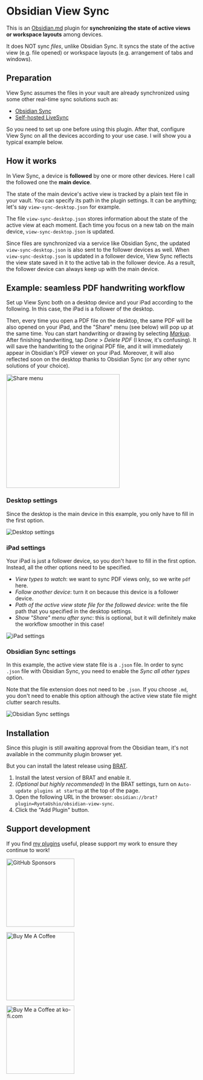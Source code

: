 # Obsidian View Sync

This is an [Obsidian.md](https://obsidian.md) plugin for **synchronizing the state of active views or workspace layouts** among devices.

It does NOT sync _files_, unlike Obsidian Sync. It syncs the state of the active view (e.g. file opened) or workspace layouts (e.g. arrangement of tabs and windows).

## Preparation

View Sync assumes the files in your vault are already synchronized using some other real-time sync solutions such as:

- [Obsidian Sync](https://obsidian.md/sync)
- [Self-hosted LiveSync](https://github.com/vrtmrz/obsidian-livesync)

So you need to set up one before using this plugin. After that, configure View Sync on all the devices according to your use case. I will show you a typical example below.

## How it works

In View Sync, a device is **followed** by one or more other devices. Here I call the followed one the **main device**.

The state of the main device's active view is tracked by a plain text file in your vault. 
You can specify its path in the plugin settings.
It can be anything; let's say `view-sync-desktop.json` for example.

The file `view-sync-desktop.json` stores information about the state of the active view at each moment.
Each time you focus on a new tab on the main device, `view-sync-desktop.json` is updated.

Since files are synchronized via a service like Obsidian Sync, the updated `view-sync-desktop.json` is also sent to the follower devices as well.
When `view-sync-desktop.json` is updated in a follower device, View Sync reflects the view state saved in it to the active tab in the follower device.
As a result, the follower device can always keep up with the main device.

## Example: seamless PDF handwriting workflow

Set up View Sync both on a desktop device and your iPad according to the following.
In this case, the iPad is a follower of the desktop.

Then, every time you open a PDF file on the desktop, the same PDF will be also opened on your iPad, and the "Share" menu (see below) will pop up at the same time.
You can start handwriting or drawing by selecting _[Markup](https://support.apple.com/en-us/HT206885)_. After finishing handwriting, tap _Done_ > _Delete PDF_ (I know, it's confusing).
It will save the handwriting to the original PDF file, and it will immediately appear in Obsidian's PDF viewer on your iPad. Moreover, it will also reflected soon on the desktop thanks to Obsidian Sync (or any other sync solutions of your choice).

<img src="https://github.com/RyotaUshio/obsidian-view-sync/assets/72342591/b691aab8-40c9-4fd1-8d5c-de4d6579d8db" alt="Share menu" width=300>

### Desktop settings

Since the desktop is the main device in this example, you only have to fill in the first option.

![Desktop settings](https://github.com/RyotaUshio/obsidian-view-sync/assets/72342591/18f9d4d2-b3eb-409b-a628-e941af9cb808)

### iPad settings

Your iPad is just a follower device, so you don't have to fill in the first option.
Instead, all the other options need to be specified.

- *View types to watch*: we want to sync PDF views only, so we write `pdf` here.
- *Follow another device*: turn it on because this device is a follower device.
- *Path of the active view state file for the followed device*: write the file path that you specified in the desktop settings.
- *Show "Share" menu after sync*: this is optional, but it will definitely make the workflow smoother in this case!

![iPad settings](https://github.com/RyotaUshio/obsidian-view-sync/assets/72342591/3c198362-718e-4353-88c4-dbcfd4a94bdf)

### Obsidian Sync settings

In this example, the active view state file is a `.json` file. In order to sync `.json` file with Obsidian Sync, you need to enable the _Sync all other types_ option.

Note that the file extension does not need to be `.json`. If you choose `.md`, you don't need to enable this option although the active view state file might clutter search results.

![Obsidian Sync settings](https://github.com/RyotaUshio/obsidian-view-sync/assets/72342591/86f8196e-41a0-4779-81c0-02975fbe6223)

## Installation

Since this plugin is still awaiting approval from the Obsidian team, it's not available in the community plugin browser yet.

But you can install the latest release using [BRAT](https://github.com/TfTHacker/obsidian42-brat).

1. Install the latest version of BRAT and enable it.
2. _(Optional but highly recommended)_ In the BRAT settings, turn on `Auto-update plugins at startup` at the top of the page.
3. Open the following URL in the browser: `obsidian://brat?plugin=RyotaUshio/obsidian-view-sync`.
4. Click the "Add Plugin" button.

## Support development

If you find [my plugins](https://ryotaushio.github.io/the-hobbyist-dev/) useful, please support my work to ensure they continue to work!

<a href="https://github.com/sponsors/RyotaUshio" target="_blank"><img src="https://img.shields.io/static/v1?label=Sponsor&message=%E2%9D%A4&logo=GitHub&color=%23fe8e86" alt="GitHub Sponsors" style="width: 180px; height:auto;"></a>

<a href="https://www.buymeacoffee.com/ryotaushio" target="_blank"><img src="https://cdn.buymeacoffee.com/buttons/v2/default-yellow.png" alt="Buy Me A Coffee" style="width: 180px; height:auto;"></a>

<a href='https://ko-fi.com/E1E6U7CJZ' target='_blank'><img height='36' style='border:0px; width: 180px; height:auto;' src='https://storage.ko-fi.com/cdn/kofi2.png?v=3' border='0' alt='Buy Me a Coffee at ko-fi.com' /></a>
